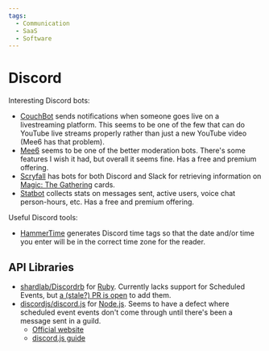 ```yaml
---
tags:
  - Communication
  - SaaS
  - Software
---
```


# Discord

Interesting Discord bots:

- [CouchBot](https://couch.bot/) sends notifications when someone goes live on a
  livestreaming platform. This seems to be one of the few that can do YouTube
  live streams properly rather than just a new YouTube video (Mee6 has that
  problem).
- [Mee6](https://mee6.xyz) seems to be one of the better moderation bots.
  There's some features I wish it had, but overall it seems fine. Has a free and
  premium offering.
- [Scryfall](https://scryfall.com/bots) has bots for both Discord and Slack for
  retrieving information on [Magic: The Gathering](games/mtg/index.md) cards.
- [Statbot](https://statbot.net) collects stats on messages sent, active users,
  voice chat person-hours, etc. Has a free and premium offering.

Useful Discord tools:

- [HammerTime](https://hammertime.cyou/) generates Discord time tags so that the
  date and/or time you enter will be in the correct time zone for the reader.

## API Libraries

- [shardlab/Discordrb](https://github.com/shardlab/discordrb) for
  [Ruby](/programming/languages/ruby.md). Currently lacks support for Scheduled
  Events, but
  [a (stale?) PR is open](https://github.com/shardlab/discordrb/pull/152) to add
  them.
- [discordjs/discord.js](https://github.com/discordjs/discord.js) for
  [Node.js](/programming/languages/node.md). Seems to have a defect where
  scheduled event events don't come through until there's been a message sent in
  a guild.
  - [Official website](https://discord.js.org)
  - [discord.js guide](https://discordjs.guide/)
